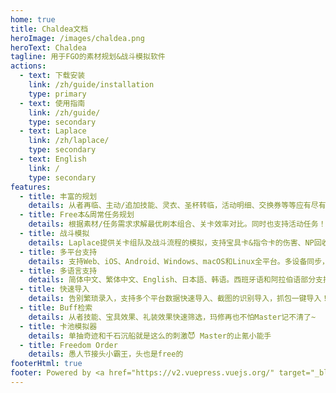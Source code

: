 ```yaml
---
home: true
title: Chaldea文档
heroImage: /images/chaldea.png
heroText: Chaldea
tagline: 用于FGO的素材规划&战斗模拟软件
actions:
  - text: 下载安装
    link: /zh/guide/installation
    type: primary
  - text: 使用指南
    link: /zh/guide/
    type: secondary
  - text: Laplace
    link: /zh/laplace/
    type: secondary
  - text: English
    link: /
    type: secondary
features:
  - title: 丰富的规划
    details: 从者再临、主动/追加技能、灵衣、圣杯转临，活动明细、交换券等等应有尽有。
  - title: Free本&周常任务规划
    details: 根据素材/任务需求求解最优刷本组合、关卡效率对比。同时也支持活动任务！
  - title: 战斗模拟
    details: Laplace提供关卡组队及战斗流程的模拟，支持宝具卡&指令卡的伤害、NP回收、星掉落计算。
  - title: 多平台支持
    details: 支持Web、iOS、Android、Windows、macOS和Linux全平台。多设备同步，手机电脑两不误。
  - title: 多语言支持
    details: 简体中文、繁体中文、English、日本語、韩语。西班牙语和阿拉伯语部分支持。
  - title: 快速导入
    details: 告别繁琐录入，支持多个平台数据快速导入、截图的识别导入，抓包一键导入！
  - title: Buff检索
    details: 从者技能、宝具效果、礼装效果快速筛选，玛修再也不怕Master记不清了~
  - title: 卡池模拟器
    details: 单抽奇迹和千石沉船就是这么的刺激😈 Master的止氪小能手
  - title: Freedom Order
    details: 愚人节接头小霸王，头也是free的
footerHtml: true
footer: Powered by <a href="https://v2.vuepress.vuejs.org/" target="_blank">Vuepress</a> <br> Copyright © 2021 narumi | MIT License
---
```

